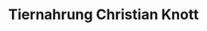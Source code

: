 ---
title: "Tiernahrung Christian Knott"
url: /straubing/tiernahrung-christian-knott/
shop: Tiere
---